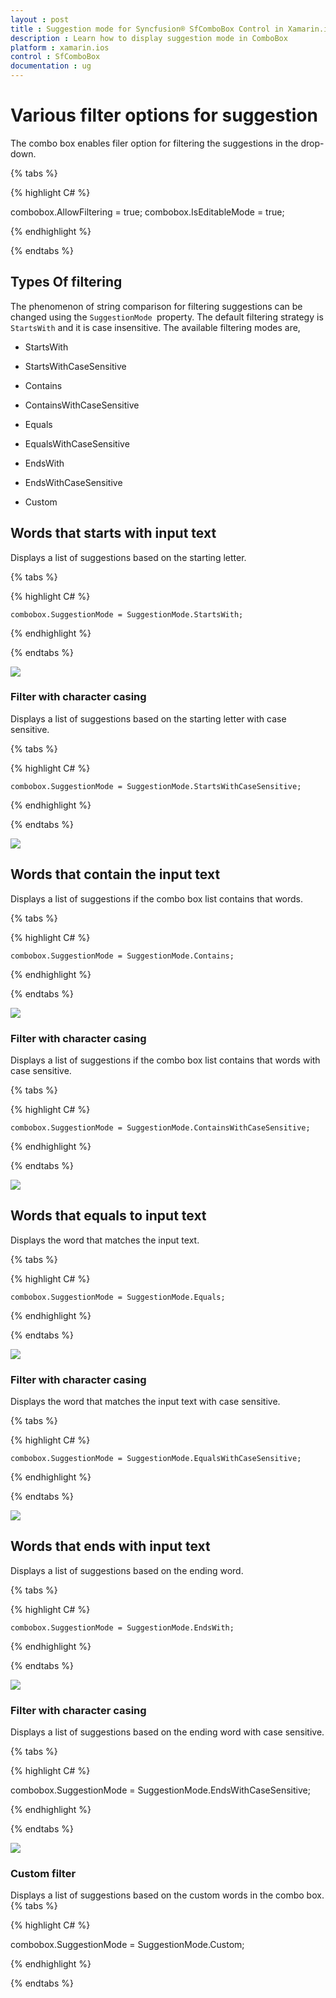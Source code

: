 ```yaml
---
layout : post
title : Suggestion mode for Syncfusion® SfComboBox Control in Xamarin.iOS
description : Learn how to display suggestion mode in ComboBox
platform : xamarin.ios
control : SfComboBox
documentation : ug
---
```


# Various filter options for suggestion

The combo box enables filer option for filtering the suggestions in the drop-down. 

{% tabs %}

{% highlight C# %}
	
  combobox.AllowFiltering = true;
  combobox.IsEditableMode = true;
	 
{% endhighlight %}

{% endtabs %}

## Types Of filtering

The phenomenon of string comparison for filtering suggestions can be changed using the `SuggestionMode `property. The default filtering strategy is `StartsWith` and it is case insensitive. The available filtering modes are,

*	StartsWith

*	StartsWithCaseSensitive

*	Contains

*	ContainsWithCaseSensitive

*	Equals

*	EqualsWithCaseSensitive

*	EndsWith

*	EndsWithCaseSensitive

*	Custom


## Words that starts with input text

Displays a list of suggestions based on the starting letter.

{% tabs %}

{% highlight C# %}

    combobox.SuggestionMode = SuggestionMode.StartsWith;   	
	 
{% endhighlight %}

{% endtabs %}
	
![](images/startswith.png)

### Filter with character casing

Displays a list of suggestions based on the starting letter with case sensitive.

{% tabs %}

{% highlight C# %}
	
	combobox.SuggestionMode = SuggestionMode.StartsWithCaseSensitive;
	 
{% endhighlight %}

{% endtabs %}
	
![](images/startswithcasesensitive.png)

## Words that contain the input text

Displays a list of suggestions if the combo box list contains that words.

{% tabs %}

{% highlight C# %}
	
	combobox.SuggestionMode = SuggestionMode.Contains;
	 
{% endhighlight %}

{% endtabs %}
	
![](images/contains.png)

### Filter with character casing

Displays a list of suggestions if the combo box list contains that words with case sensitive.

{% tabs %}

{% highlight C# %}
	
	combobox.SuggestionMode = SuggestionMode.ContainsWithCaseSensitive;
	 
{% endhighlight %}

{% endtabs %}
	
![](images/containswithcasesensitive.png)

## Words that equals to  input text

Displays the word that matches the input text.

{% tabs %}

{% highlight C# %}
	
	combobox.SuggestionMode = SuggestionMode.Equals;
	 
{% endhighlight %}

{% endtabs %}
	
![](images/equals.png)

### Filter with character casing

Displays the word that matches the input text with case sensitive.

{% tabs %}

{% highlight C# %}
	
	combobox.SuggestionMode = SuggestionMode.EqualsWithCaseSensitive;
	 
{% endhighlight %}

{% endtabs %}
	
![](images/equalswithcasesensitive.png)

## Words that ends with input text

Displays a list of suggestions based on the ending word.

{% tabs %}

{% highlight C# %}
	
	combobox.SuggestionMode = SuggestionMode.EndsWith;
	 
{% endhighlight %}

{% endtabs %}
	
![](images/endswith.png)

### Filter with character casing

Displays a list of suggestions based on the ending word with case sensitive.

{% tabs %}

{% highlight C# %}
	
combobox.SuggestionMode = SuggestionMode.EndsWithCaseSensitive;
	 
{% endhighlight %}

{% endtabs %}
	
![](images/endswithcasesensitive.png)


### Custom filter

Displays a list of suggestions based on the custom words in the combo box.
{% tabs %}

{% highlight C# %}
	
combobox.SuggestionMode = SuggestionMode.Custom;
	 
{% endhighlight %}

{% endtabs %}
	



